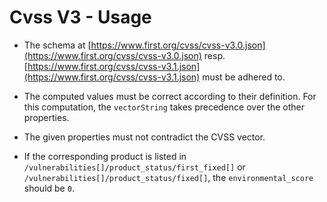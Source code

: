 # Cvss V3 - Usage

* The schema at [https://www.first.org/cvss/cvss-v3.0.json](https://www.first.org/cvss/cvss-v3.0.json) resp.
  [https://www.first.org/cvss/cvss-v3.1.json](https://www.first.org/cvss/cvss-v3.1.json) must be adhered to.

* The computed values must be correct according to their definition. For this computation, the `vectorString` takes
  precedence over the other properties.

* The given properties must not contradict the CVSS vector.

* If the corresponding product is listed in `/vulnerabilities[]/product_status/first_fixed[]` or
  `/vulnerabilities[]/product_status/fixed[]`, the `environmental_score` should be `0`.
